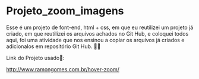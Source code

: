 # Projeto_zoom_imagens
Esse é um projeto de font-end, html + css, em que eu reutilizei um projeto já criado, em que reutilizei os arquivos achados no Git Hub, e coloquei todos aqui, foi uma atividade que nos ensinou a copiar os arquivos já criados e adicionalos em repositório Git Hub. 👩‍💻

Link do Projeto usado🤝:

http://www.ramongomes.com.br/hover-zoom/
